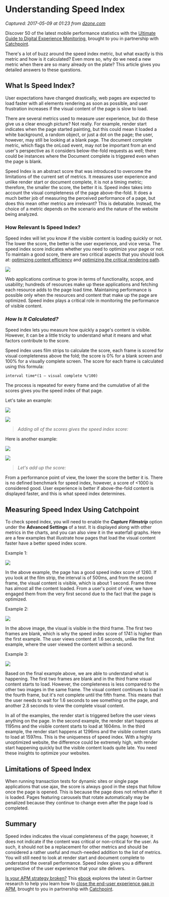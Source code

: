 # Understanding Speed Index

_Captured: 2017-05-09 at 01:23 from [dzone.com](https://dzone.com/articles/understanding-speed-index?edition=298022&utm_source=Daily%20Digest&utm_medium=email&utm_campaign=dd%202017-05-08)_

Discover 50 of the latest mobile performance statistics with the [Ultimate Guide to Digital Experience Monitoring](https://dzone.com/go?i=180148&u=http%3A%2F%2Fpages.catchpoint.com%2FDigital-Experience-Monitoring-Ebook.html%3FLSD%3DREF-DZONE), brought to you in partnership with [Catchpoint](https://dzone.com/go?i=180148&u=http%3A%2F%2Fpages.catchpoint.com%2FDigital-Experience-Monitoring-Ebook.html%3FLSD%3DREF-DZONE).

There's a lot of buzz around the speed index metric, but what exactly is this metric and how is it calculated? Even more so, why do we need a new metric when there are so many already on the plate? This article gives you detailed answers to these questions.

## **What Is Speed Index?**

User expectations have changed drastically, web pages are expected to load faster with all elements rendering as soon as possible, and user frustration increases if the visual content of the page is slow to load.

There are several metrics used to measure user experience, but do these give us a clear enough picture? Not really. For example, render start indicates when the page started painting, but this could mean it loaded a white background, a random object, or just a dot on the page; the user, however, may still be looking at a blank page. The document complete metric, which flags the onLoad event, may not be important from an end user's perspective as it considers below-the-fold requests as well; there could be instances where the Document complete is triggered even when the page is blank.

Speed Index is an abstract score that was introduced to overcome the limitations of the current set of metrics. It measures user experience and unlike render start or document complete, it is not a timing metric; therefore, the smaller the score, the better it is. Speed index takes into account the visual completeness of the page above-the-fold. It does a much better job of measuring the perceived performance of a page, but does this mean other metrics are irrelevant? This is debatable. Instead, the choice of a metric depends on the scenario and the nature of the website being analyzed.

### **How Relevant Is Speed Index?**

Speed index will let you know if the visible content is loading quickly or not. The lower the score, the better is the user experience, and vice versa. The speed index score indicates whether you need to optimize your page or not. To maintain a good score, there are two critical aspects that you should look at: [optimizing content efficiency](http://blog.catchpoint.com/2016/08/31/web-performance-101-page-size-optimization/) and [optimizing the critical rendering path](http://blog.catchpoint.com/2017/01/27/critical-render-path/).

![](http://blog.catchpoint.com/wp-content/uploads/2017/04/rendering.png)

Web applications continue to grow in terms of functionality, scope, and usability; hundreds of resources make up these applications and fetching each resource adds to the page load time. Maintaining performance is possible only when the resources and content that make up the page are optimized. Speed index plays a critical role in monitoring the performance of visible content.

### _**How Is It Calculated?**_

Speed index lets you measure how quickly a page's content is visible. However, it can be a little tricky to understand what it means and what factors contribute to the score.

Speed index uses film strips to calculate the score, each frame is scored for visual completeness above the fold; the score is 0% for a blank screen and 100% for a visually complete screen. The score for each frame is calculated using this formula:
    
    
    interval time*(1 – visual complete %/100)

The process is repeated for every frame and the cumulative of all the scores gives you the speed index of that page.

Let's take an example:

![](http://blog.catchpoint.com/wp-content/uploads/2017/04/img1.png)

![](http://blog.catchpoint.com/wp-content/uploads/2017/04/ind1.png)

> _Adding all of the scores gives the speed index score:_

Here is another example:

![](http://blog.catchpoint.com/wp-content/uploads/2017/04/img2.png)

![](http://blog.catchpoint.com/wp-content/uploads/2017/04/ind2.png)

> _Let's add up the score:_

From a performance point of view, the lower the score the better it is. There is no defined benchmark for speed index, however, a score of <1000 is considered good. User experience is better if above-the-fold content is displayed faster, and this is what speed index determines.

## **Measuring Speed Index Using Catchpoint**

To check speed index, you will need to enable the **_Capture Filmstrip_** option under the **Advanced Settings** of a test. It is displayed along with other metrics in the charts, and you can also view it in the waterfall graphs. Here are a few examples that illustrate how pages that load the visual content faster have a better speed index score.

Example 1:

![](http://blog.catchpoint.com/wp-content/uploads/2017/04/ex1-1024x399.png)

In the above example, the page has a good speed index score of 1260. If you look at the film strip, the interval is of 500ms, and from the second frame, the visual content is visible, which is about 1 second. Frame three has almost all the content loaded. From a user's point of view, we have engaged them from the very first second due to the fact that the page is optimized.

Example 2:

![](http://blog.catchpoint.com/wp-content/uploads/2017/04/ex2-1024x417.png)

In the above image, the visual is visible in the third frame. The first two frames are blank, which is why the speed index score of 1741 is higher than the first example. The user views content at 1.6 seconds, unlike the first example, where the user viewed the content within a second.

Example 3:

![](http://blog.catchpoint.com/wp-content/uploads/2017/04/ex3-1024x411.png)

Based on the final example above, we are able to understand what is happening. The first two frames are blank and in the third frame visual content starts to load. However, the completeness is less compared to the other two images in the same frame. The visual content continues to load in the fourth frame, but it's not complete until the fifth frame. This means that the user needs to wait for 1.6 seconds to see something on the page, and another 2.8 seconds to view the complete visual content.

In all of the examples, the render start is triggered before the user views anything on the page. In the second example, the render start happens at 1195ms and the visible content starts to load at 1604ms. In the third example, the render start happens at 1296ms and the visible content starts to load at 1597ms. This is the uniqueness of speed index. With a highly unoptimized website, the difference could be extremely high, with render start happening quickly but the visible content loads quite late. You need these insights to optimize your websites.

## **Limitations of Speed Index**

When running transaction tests for dynamic sites or single page applications that use ajax, the score is always good in the steps that follow once the page is opened. This is because the page does not refresh after it is loaded. Pages featuring carousels that rotate automatically may be penalized because they continue to change even after the page load is completed.

## **Summary**

Speed index indicates the visual completeness of the page; however, it does not indicate if the content was critical or non-critical for the user. As such, it should not be a replacement for other metrics and should be considered a rather useful and much-needed addition to the list of metrics. You will still need to look at render start and document complete to understand the overall performance. Speed index gives you a different perspective of the user experience that your site delivers.

[Is your APM strategy broken?](https://dzone.com/go?i=180149&u=http%3A%2F%2Fpages.catchpoint.com%2FGartner.html%3FLSD%3DREF-DZONE) This [ebook](https://dzone.com/go?i=180149&u=http%3A%2F%2Fpages.catchpoint.com%2FGartner.html%3FLSD%3DREF-DZONE) explores the latest in Gartner research to help you learn how to [close the end-user experience gap in APM](https://dzone.com/go?i=180149&u=http%3A%2F%2Fpages.catchpoint.com%2FGartner.html%3FLSD%3DREF-DZONE), brought to you in partnership with [Catchpoint](https://dzone.com/go?i=180149&u=http%3A%2F%2Fpages.catchpoint.com%2FGartner.html%3FLSD%3DREF-DZONE).
